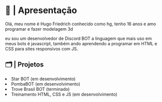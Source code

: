 <div>
<h1>📜 | Apresentação</h1>
<p>Olá, meu nome é Hugo Friedrich conhecido como hg, tenho 16 anos e amo programar e fazer modelagem 3d</p>
<p>eu sou um desenvolvedor de Discord BOT a linguagem que mais uso em meus bots é javascript, também ando aprendendo a programar em HTML e CSS para sites responsivos com JS.</p>
<h2>🗂️ | Projetos</h2>
<li>Star BOT (em desenvolvimento)
<li>PombaBOT (em desenvolvimento)
<li>Trove Brasil BOT (terminado)
<li> Treinamento HTML, CSS e JS (em desenvolvimento)
  </li>
</div>
